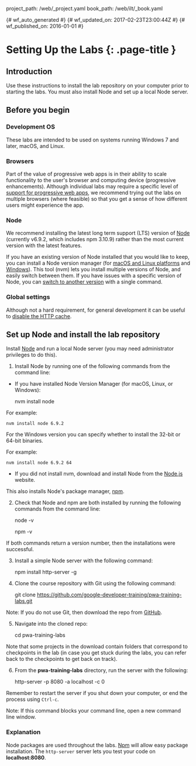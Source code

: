 project_path: /web/_project.yaml
book_path: /web/ilt/_book.yaml

{# wf_auto_generated #}
{# wf_updated_on: 2017-02-23T23:00:44Z #}
{# wf_published_on: 2016-01-01 #}


# Setting Up the Labs {: .page-title }




## Introduction




Use these instructions to install the lab repository on your computer prior to starting the labs. You must also install Node and set up a local Node server.


## Before you begin




### Development OS

These labs are intended to be used on systems running Windows 7 and later, macOS, and Linux. 

### Browsers

Part of the value of progressive web apps is in their ability to scale functionality to the user's browser and computing device (progressive enhancements). Although individual labs may require a specific level of  [support for progressive web apps](https://jakearchibald.github.io/isserviceworkerready/), we recommend trying out the labs on multiple browsers (where feasible) so that you get a sense of how different users might experience the app. 

### Node

We recommend installing the latest long term support (LTS) version of  [Node](https://nodejs.org/en/) (currently v6.9.2, which includes npm 3.10.9) rather than the most current version with the latest features. 

If you have an existing version of Node installed that you would like to keep, you can install a Node version manager (for  [macOS and Linux platforms](https://github.com/creationix/nvm) and  [Windows](https://github.com/coreybutler/nvm-windows)). This tool (nvm) lets you install multiple versions of Node, and easily switch between them. If you have issues with a specific version of Node, you can <a href="https://github.com/creationix/nvm">switch to another version</a> with a single command.

### Global settings

Although not a hard requirement, for general development it can be useful to <a href="tools-for-pwa-developers#disablehttpcache">disable the HTTP cache</a>.


## Set up Node and install the lab repository




Install  [Node](https://nodejs.org/en/) and run a local Node server (you may need administrator privileges to do this).

1. Install Node by running one of the following commands from the command line:

* If you have installed Node Version Manager (for macOS, Linux, or Windows):

    nvm install node <version>

For example:

    nvm install node 6.9.2

For the Windows version you can specify whether to install the 32-bit or 64-bit binaries. 

For example:

    nvm install node 6.9.2 64

* If you did not install nvm, download and install Node from the  [Node.js](https://nodejs.org/en/) website.

 This also installs Node's package manager,  [npm](https://www.npmjs.com/). 

2. Check that Node and npm are both installed by running the following commands from the command line:

    node -v

    npm -v

 If both commands return a version number, then the installations were successful. 

3. Install a simple Node server with the following command:

    npm install http-server -g

4. Clone the course repository with Git using the following command: 

    git clone https://github.com/google-developer-training/pwa-training-labs.git



Note: If you do not use Git, then download the repo from <a class="btn" role="button" href="https://github.com/google-developer-training/pwa-training-labs/archive/master.zip">GitHub</a>.



5. Navigate into the cloned repo:

    cd pwa-training-labs

 Note that some projects in the download contain folders that correspond to checkpoints in the lab (in case you get stuck during the labs, you can refer back to the checkpoints to get back on track). 

6. From the __pwa-training-labs__ directory, run the server with the following:

    http-server -p 8080 -a localhost -c 0

Remember to restart the server if you shut down your computer, or end the process using  `Ctrl-c`.



Note: If this command blocks your command line, open a new command line window.



### Explanation

Node packages are used throughout the labs.  [Npm](https://www.npmjs.com/) will allow easy package installation. The `http-server` server lets you test your code on __localhost:8080__.



